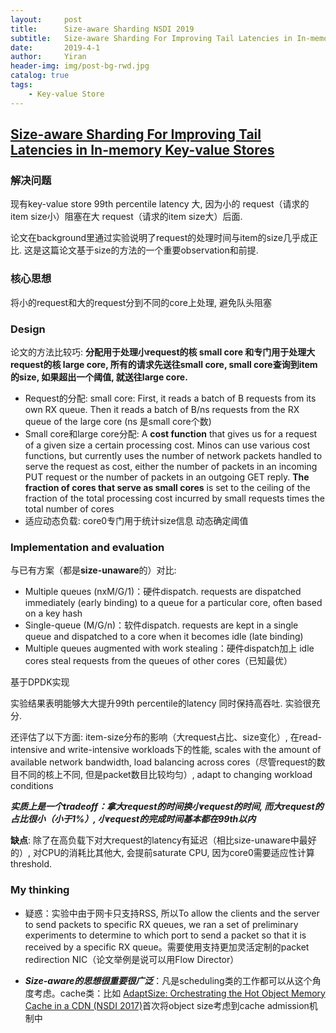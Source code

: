 ```yaml
---
layout:     post
title:      Size-aware Sharding NSDI 2019
subtitle:   Size-aware Sharding For Improving Tail Latencies in In-memory Key-value Stores
date:       2019-4-1
author:     Yiran
header-img: img/post-bg-rwd.jpg
catalog: true
tags:
    - Key-value Store
---
```


## [Size-aware Sharding For Improving Tail Latencies in In-memory Key-value Stores](https://www.usenix.org/system/files/nsdi19spring_didona_prepub.pdf)

### 解决问题

现有key-value store 99th percentile latency 大, 因为小的 request（请求的item size小）阻塞在大 request（请求的item size大）后面.

论文在background里通过实验说明了request的处理时间与item的size几乎成正比. 这是这篇论文基于size的方法的一个重要observation和前提.
### 核心思想 
将小的request和大的request分到不同的core上处理, 避免队头阻塞

### Design
论文的方法比较巧: **分配用于处理小request的核 small core 和专门用于处理大request的核 large core, 所有的请求先送往small core, small core查询到item的size, 如果超出一个阈值, 就送往large core.**

- Request的分配: small core: First, it reads a batch of B requests from its own RX queue. Then it reads a batch of B/ns requests from  the RX queue of the large core (ns 是small core个数)
- Small core和large core分配: A **cost function** that gives us for a request of a given size a certain processing cost. Minos can use various cost functions, but currently uses the number of network packets handled to serve the request as cost, either the number of packets in an incoming PUT request or the number of packets in an outgoing GET reply. **The fraction of cores that serve as small cores** is set to the ceiling of the fraction of the total processing cost incurred by small requests times the total number of cores
- 适应动态负载: core0专门用于统计size信息 动态确定阈值

### Implementation and evaluation 
   与已有方案（都是**size-unaware**的）对比:

- Multiple queues (nxM/G/1)：硬件dispatch. requests are dispatched immediately (early binding) to a queue for a particular core, often based on a key hash
- Single-queue (M/G/n)：软件dispatch. requests are kept in a single queue and dispatched to a core when it becomes idle (late binding)
- Multiple queues augmented with work stealing：硬件dispatch加上 idle cores steal requests from the queues of other cores（已知最优）

基于DPDK实现

实验结果表明能够大大提升99th percentile的latency 同时保持高吞吐. 实验很充分.


还评估了以下方面: item-size分布的影响（大request占比、size变化）, 在read-intensive and write-intensive workloads下的性能, scales with the amount of available network bandwidth, load balancing across cores（尽管request的数目不同的核上不同, 但是packet数目比较均匀）, adapt to changing workload conditions 

***实质上是一个tradeoff：拿大request的时间换小request的时间, 而大request的占比很小（小于1%）, 小request的完成时间基本都在99th以内***

**缺点**: 除了在高负载下对大request的latency有延迟（相比size-unaware中最好的）, 对CPU的消耗比其他大, 会提前saturate CPU, 因为core0需要适应性计算threshold.

### My thinking

- 疑惑：实验中由于网卡只支持RSS, 所以To allow the clients and the server to send packets to specific RX queues, we ran a set of preliminary experiments to determine to which port to send a packet so that it is received by a specific RX queue。需要使用支持更加灵活定制的packet redirection NIC（论文举例是说可以用Flow Director）

- ***Size-aware的思想很重要很广泛***：凡是scheduling类的工作都可以从这个角度考虑。cache类：比如 [AdaptSize: Orchestrating the Hot Object Memory Cache in a CDN (NSDI 2017)](https://www.cs.cmu.edu/~harchol/Papers/NSDI17.pdf)首次将object size考虑到cache admission机制中